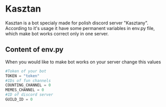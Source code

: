# Kasztan
Kasztan is a bot specialy made for polish discord server "Kasztany". According to it's usage it have some permanent variables in env.py file, which make bot works correct only in one server.
## Content of env.py
When you would like to make bot works on your server change this values
```python
#Token of your bot
TOKEN = "token"
#IDs of fun channels
COUNTING_CHANNEL = 0
MEMES_CHANNEL = 0
#ID of discord server
GUILD_ID = 0
```